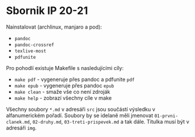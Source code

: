 # Sbornik IP 20-21

Nainstalovat (archlinux, manjaro a pod):
- `pandoc`
- `pandoc-crossref`
- `texlive-most`
- `pdfunite`

Pro pohodlí existuje Makefile s nasledujícími cíly:

- `make pdf` - vygeneruje přes pandoc a pdfunite `pdf`
- `make epub` - vygeneruje přes pandoc `epub`
- `make clean` - smaže vše co není zdroják
- `make help` - zobrazí všechny cíle v make

Všechny soubory `*.md` v adresáři `src` jsou součástí výsledku v alfanumerickém
pořadí. Soubory by se idelaně měli jmenovat `01-prvni-clanek.md`, `02-druhy.md`,
`03-treti-prispevek.md` a tak dále. Titulka musí být v adresáři `img`.
